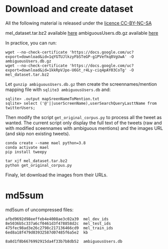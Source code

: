 # Download and create dataset

All the following material is released under the [licence CC-BY-NC-SA](https://creativecommons.org/licenses/by-nc-sa/3.0/)

mel_dataset.tar.bz2 available [here](https://drive.google.com/open?id=1kkRpVJpo-U6Gt_r4Ly-ciq4pAY03CoTg)
ambiguousUsers.db.gz available [here](https://drive.google.com/open?id=1qYGTUJlkzyFbSTeGP-g1PVefkq8VgUwA)

In practice, you can run:
```
wget --no-check-certificate 'https://docs.google.com/uc?export=download&id=1qYGTUJlkzyFbSTeGP-g1PVefkq8VgUwA' -O ambiguousUsers.db.gz
wget --no-check-certificate 'https://docs.google.com/uc?export=download&id=1kkRpVJpo-U6Gt_r4Ly-ciq4pAY03CoTg' -O mel_dataset.tar.bz2
```

Let `gunzip ambiguousUsers.db.gz` then  create the screennames/mention mapping file with `sqlite3 ambiguousUsers.db` and:
```
sqlite> .output mapSreenNameToMention.txt
sqlite> select ('@'||userScreenName),userSearchQueryLasttName from twitterUsers;
```

Then modify the script `get_original_corpus.py` to process all the tweet as wanted. The current script only display the full text of the tweets (raw and with modified sceennames with ambiguous mentions) and the images URL (and skip non existing tweets).
```
conda create --name mael python=3.8
conda activate mael
pip install tweepy

tar xjf mel_dataset.tar.bz2
python get_original_corpus.py
```
Finaly, let download the images from their URLs.

# md5sum

md5sum of uncompressed files:
```
afbd9692d98eeffeb4e4008ae3c02a39  mel_dev_ids
8e5036b5c337a6cf0461d3f478858d2c  mel_test_ids
475fec98ad3e26c2798c217136466cd9  mel_train_ids
6ed8a18f479d03932587d07485f6a5e2  kb

8a8d1f8b6676992915da4f33b7b8db52  ambiguousUsers.db
```

